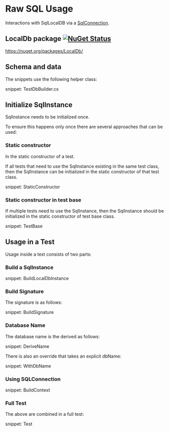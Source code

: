 # Raw SQL Usage

Interactions with SqlLocalDB via a [SqlConnection](https://docs.microsoft.com/en-us/dotnet/api/system.data.sqlclient.sqlconnection).


## LocalDb package [![NuGet Status](http://img.shields.io/nuget/v/LocalDb.svg)](https://www.nuget.org/packages/LocalDb/)

https://nuget.org/packages/LocalDb/


## Schema and data

The snippets use the following helper class:

snippet: TestDbBuilder.cs


## Initialize SqlInstance

SqlInstance needs to be initialized once.

To ensure this happens only once there are several approaches that can be used:


### Static constructor

In the static constructor of a test.

If all tests that need to use the SqlInstance existing in the same test class, then the SqlInstance can be initialized in the static constructor of that test class.

snippet: StaticConstructor


### Static constructor in test base

If multiple tests need to use the SqlInstance, then the SqlInstance should be initialized in the static constructor of test base class.

snippet: TestBase


## Usage in a Test

Usage inside a test consists of two parts:


### Build a SqlInstance

snippet: BuildLocalDbInstance


### Build Signature

The signature is as follows:

snippet: BuildSignature


### Database Name

The database name is the derived as follows:

snippet: DeriveName

There is also an override that takes an explicit dbName:

snippet: WithDbName


### Using SQLConnection

snippet: BuildContext


### Full Test

The above are combined in a full test:

snippet: Test